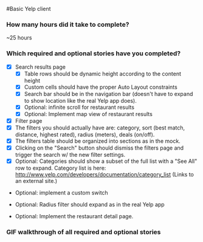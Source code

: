 #Basic Yelp client

### How many hours did it take to complete?
~25 hours

### Which required and optional stories have you completed?
* [x] Search results page
  * [x] Table rows should be dynamic height according to the content height
  * [x] Custom cells should have the proper Auto Layout constraints
  * [x] Search bar should be in the navigation bar (doesn't have to expand to show location like the real Yelp app does).
  * [x] Optional: infinite scroll for restaurant results
  * [x] Optional: Implement map view of restaurant results
* [x] Filter page
 * [x] The filters you should actually have are: category, sort (best match, distance, highest rated), radius (meters), deals (on/off).
 * [x] The filters table should be organized into sections as in the mock.
 * [x] Clicking on the "Search" button should dismiss the filters page and trigger the search w/ the new filter settings.
 * [x] Optional: Categories should show a subset of the full list with a "See All" row to expand. Category list is here: http://www.yelp.com/developers/documentation/category_list (Links to an external site.)
 * Optional: implement a custom switch
 * Optional: Radius filter should expand as in the real Yelp app

* Optional: Implement the restaurant detail page.

### GIF walkthrough of all required and optional stories
